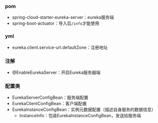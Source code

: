 ### pom
* spring-cloud-starter-eureka-server：eureka服务端
* spring-boot-actuator：导入后`/info`才能使用

### yml
* eureka.client.service-url.defaultZone：注册地址

### 注解
* @EnableEurekaServer：开启Eureka服务器端

### 配置类
* EurekaServerConfigBean：服务端配置
* EurekaClientConfigBean：客户端配置
* EurekaInstanceConfigBean：实例元数据配置（描述自身服务的数据信息）
    * InstanceInfo：包装EurekaInstanceConfigBean，发送给服务端